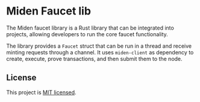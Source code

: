 # Miden Faucet lib

The Miden faucet library is a Rust library that can be integrated into projects, allowing developers to run the core faucet functionality.

The library provides a `Faucet` struct that can be run in a thread and receive minting requests through a channel. It uses `miden-client` as dependency to create, execute, prove transactions, and then submit them to the node.

## License

This project is [MIT licensed](../../LICENSE).
